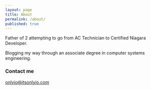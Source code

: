 ```yaml
---
layout: page
title: About
permalink: /about/
published: true
---
```


Father of 2 attempting to go from AC Technician to Certified Niagara Developer.

Blogging my way through an associate degree in computer systems engineering.

### Contact me

[onlyio@itsonlyio.com](mailto:onlyio@itsonlyio.com)
